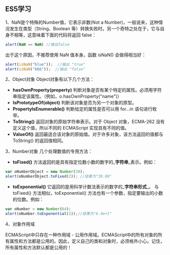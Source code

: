 ## ES5学习

1、NaN是个特殊的Number值，它表示非数(Not a Number)，一般说来，这种情况发生在类型（String、Boolean 等）转换失败时。另一个奇特之处在于，它与自身不相等，这意味着下面的代码将返回 false：
```js
alert(NaN == NaN) //输出false
```
出于这个原因，不推荐使用 NaN 值本身。函数 isNaN() 会做得相当好：
```js
alert(isNaN("blue"));  //输出 "true"
alert(isNaN("666"));  //输出 "false"
```
2、Object对象
Object对象有以下几个方法：
- **hasOwnProperty(property)** 判断对象是否有某个特定的属性。必须用字符串指定该属性。（例如，o.hasOwnProperty("name")）
- **IsPrototypeOf(object)** 判断该对象是否为另一个对象的原型。
- **PropertyIsEnumerable()** 判断给定的属性是否可以用 for...in 语句进行枚举。
- **ToString()** 返回对象的原始字符串表示。对于 Object 对象，ECMA-262 没有定义这个值，所以不同的 ECMAScript 实现具有不同的值。
- **ValueOf()** 返回最适合该对象的原始值。对于许多对象，该方法返回的值都与 ToString() 的返回值相同。

3、Number对象
几个处理数值的专用方法：
- **toFixed()** 方法返回的是具有指定位数小数的数字的_**字符串**_表示。例如：
```js
var oNumberObject = new Number(39);
alert(oNumberObject.toFixed(2)); //结果为"39.00"
```
- **toExponential()** 它返回的是用科学计数法表示的数字的_**字符串形式**_。
与 toFixed() 方法相似，toExponential() 方法也有一个参数，指定要输出的小数的位数。例如：
```js
var oNumber = new Number(64);
alert(oNumber.toExponential(1));//结果为"6.4e+1"
```
4、对象作用域

ECMAScript中只存在一种作用域 - 公用作用域。ECMAScript中的所有对象的所有属性和方法都是公用的。因此，定义自己的类和对象时，必须格外小心。记住，所有属性和方法默认都是公用的！

